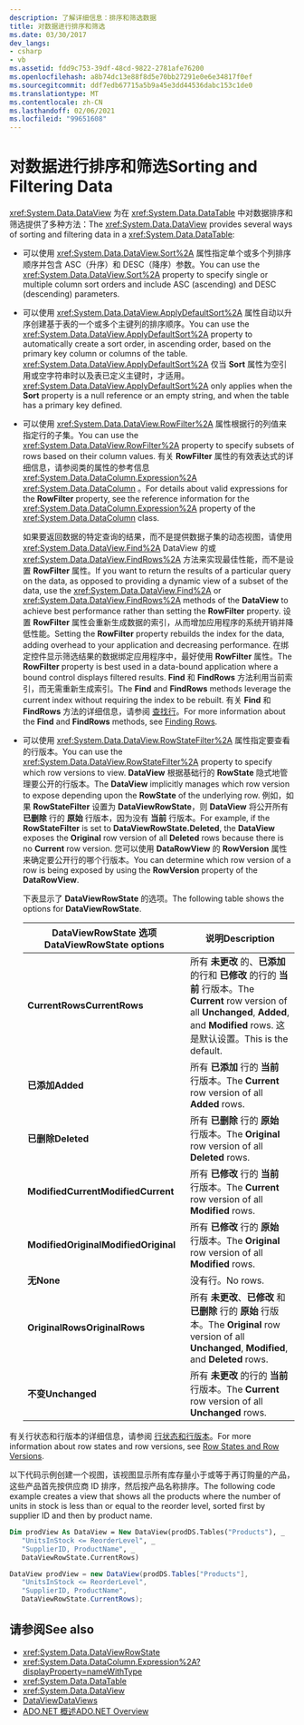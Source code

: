 ```yaml
---
description: 了解详细信息：排序和筛选数据
title: 对数据进行排序和筛选
ms.date: 03/30/2017
dev_langs:
- csharp
- vb
ms.assetid: fdd9c753-39df-48cd-9822-2781afe76200
ms.openlocfilehash: a8b74dc13e88f8d5e70bb27291e0e6e34817f0ef
ms.sourcegitcommit: ddf7edb67715a5b9a45e3dd44536dabc153c1de0
ms.translationtype: MT
ms.contentlocale: zh-CN
ms.lasthandoff: 02/06/2021
ms.locfileid: "99651608"
---
```

# <a name="sorting-and-filtering-data"></a><span data-ttu-id="e1084-103">对数据进行排序和筛选</span><span class="sxs-lookup"><span data-stu-id="e1084-103">Sorting and Filtering Data</span></span>

<span data-ttu-id="e1084-104"><xref:System.Data.DataView> 为在 <xref:System.Data.DataTable> 中对数据排序和筛选提供了多种方法：</span><span class="sxs-lookup"><span data-stu-id="e1084-104">The <xref:System.Data.DataView> provides several ways of sorting and filtering data in a <xref:System.Data.DataTable>:</span></span>  
  
- <span data-ttu-id="e1084-105">可以使用 <xref:System.Data.DataView.Sort%2A> 属性指定单个或多个列排序顺序并包含 ASC（升序）和 DESC（降序）参数。</span><span class="sxs-lookup"><span data-stu-id="e1084-105">You can use the <xref:System.Data.DataView.Sort%2A> property to specify single or multiple column sort orders and include ASC (ascending) and DESC (descending) parameters.</span></span>  
  
- <span data-ttu-id="e1084-106">可以使用 <xref:System.Data.DataView.ApplyDefaultSort%2A> 属性自动以升序创建基于表的一个或多个主键列的排序顺序。</span><span class="sxs-lookup"><span data-stu-id="e1084-106">You can use the <xref:System.Data.DataView.ApplyDefaultSort%2A> property to automatically create a sort order, in ascending order, based on the primary key column or columns of the table.</span></span> <span data-ttu-id="e1084-107"><xref:System.Data.DataView.ApplyDefaultSort%2A> 仅当 **Sort** 属性为空引用或空字符串时以及表已定义主键时，才适用。</span><span class="sxs-lookup"><span data-stu-id="e1084-107"><xref:System.Data.DataView.ApplyDefaultSort%2A> only applies when the **Sort** property is a null reference or an empty string, and when the table has a primary key defined.</span></span>  
  
- <span data-ttu-id="e1084-108">可以使用 <xref:System.Data.DataView.RowFilter%2A> 属性根据行的列值来指定行的子集。</span><span class="sxs-lookup"><span data-stu-id="e1084-108">You can use the <xref:System.Data.DataView.RowFilter%2A> property to specify subsets of rows based on their column values.</span></span> <span data-ttu-id="e1084-109">有关 **RowFilter** 属性的有效表达式的详细信息，请参阅类的属性的参考信息 <xref:System.Data.DataColumn.Expression%2A> <xref:System.Data.DataColumn> 。</span><span class="sxs-lookup"><span data-stu-id="e1084-109">For details about valid expressions for the **RowFilter** property, see the reference information for the <xref:System.Data.DataColumn.Expression%2A> property of the <xref:System.Data.DataColumn> class.</span></span>  
  
     <span data-ttu-id="e1084-110">如果要返回数据的特定查询的结果，而不是提供数据子集的动态视图，请使用 <xref:System.Data.DataView.Find%2A> DataView 的或 <xref:System.Data.DataView.FindRows%2A> 方法来实现最佳性能，而不是设置 **RowFilter** 属性。</span><span class="sxs-lookup"><span data-stu-id="e1084-110">If you want to return the results of a particular query on the data, as opposed to providing a dynamic view of a subset of the data, use the <xref:System.Data.DataView.Find%2A> or <xref:System.Data.DataView.FindRows%2A> methods of the **DataView** to achieve best performance rather than setting the **RowFilter** property.</span></span> <span data-ttu-id="e1084-111">设置 **RowFilter** 属性会重新生成数据的索引，从而增加应用程序的系统开销并降低性能。</span><span class="sxs-lookup"><span data-stu-id="e1084-111">Setting the **RowFilter** property rebuilds the index for the data, adding overhead to your application and decreasing performance.</span></span> <span data-ttu-id="e1084-112">在绑定控件显示筛选结果的数据绑定应用程序中，最好使用 **RowFilter** 属性。</span><span class="sxs-lookup"><span data-stu-id="e1084-112">The **RowFilter** property is best used in a data-bound application where a bound control displays filtered results.</span></span> <span data-ttu-id="e1084-113">**Find** 和 **FindRows** 方法利用当前索引，而无需重新生成索引。</span><span class="sxs-lookup"><span data-stu-id="e1084-113">The **Find** and **FindRows** methods leverage the current index without requiring the index to be rebuilt.</span></span> <span data-ttu-id="e1084-114">有关 **Find** 和 **FindRows** 方法的详细信息，请参阅 [查找行](finding-rows.md)。</span><span class="sxs-lookup"><span data-stu-id="e1084-114">For more information about the **Find** and **FindRows** methods, see [Finding Rows](finding-rows.md).</span></span>  
  
- <span data-ttu-id="e1084-115">可以使用 <xref:System.Data.DataView.RowStateFilter%2A> 属性指定要查看的行版本。</span><span class="sxs-lookup"><span data-stu-id="e1084-115">You can use the <xref:System.Data.DataView.RowStateFilter%2A> property to specify which row versions to view.</span></span> <span data-ttu-id="e1084-116">**DataView** 根据基础行的 **RowState** 隐式地管理要公开的行版本。</span><span class="sxs-lookup"><span data-stu-id="e1084-116">The **DataView** implicitly manages which row version to expose depending upon the **RowState** of the underlying row.</span></span> <span data-ttu-id="e1084-117">例如，如果 **RowStateFilter** 设置为 **DataViewRowState**，则 **DataView** 将公开所有 **已删除** 行的 **原始** 行版本，因为没有 **当前** 行版本。</span><span class="sxs-lookup"><span data-stu-id="e1084-117">For example, if the **RowStateFilter** is set to **DataViewRowState.Deleted**, the **DataView** exposes the **Original** row version of all **Deleted** rows because there is no **Current** row version.</span></span> <span data-ttu-id="e1084-118">您可以使用 **DataRowView** 的 **RowVersion** 属性来确定要公开行的哪个行版本。</span><span class="sxs-lookup"><span data-stu-id="e1084-118">You can determine which row version of a row is being exposed by using the **RowVersion** property of the **DataRowView**.</span></span>  
  
     <span data-ttu-id="e1084-119">下表显示了 **DataViewRowState** 的选项。</span><span class="sxs-lookup"><span data-stu-id="e1084-119">The following table shows the options for **DataViewRowState**.</span></span>  
  
    |<span data-ttu-id="e1084-120">DataViewRowState 选项</span><span class="sxs-lookup"><span data-stu-id="e1084-120">DataViewRowState options</span></span>|<span data-ttu-id="e1084-121">说明</span><span class="sxs-lookup"><span data-stu-id="e1084-121">Description</span></span>|  
    |------------------------------|-----------------|  
    |<span data-ttu-id="e1084-122">**CurrentRows**</span><span class="sxs-lookup"><span data-stu-id="e1084-122">**CurrentRows**</span></span>|<span data-ttu-id="e1084-123">所有 **未更改** 的、**已添加** 的行和 **已修改** 的行的 **当前** 行版本。</span><span class="sxs-lookup"><span data-stu-id="e1084-123">The **Current** row version of all **Unchanged**, **Added**, and **Modified** rows.</span></span> <span data-ttu-id="e1084-124">这是默认设置。</span><span class="sxs-lookup"><span data-stu-id="e1084-124">This is the default.</span></span>|  
    |<span data-ttu-id="e1084-125">**已添加**</span><span class="sxs-lookup"><span data-stu-id="e1084-125">**Added**</span></span>|<span data-ttu-id="e1084-126">所有 **已添加** 行的 **当前** 行版本。</span><span class="sxs-lookup"><span data-stu-id="e1084-126">The **Current** row version of all **Added** rows.</span></span>|  
    |<span data-ttu-id="e1084-127">**已删除**</span><span class="sxs-lookup"><span data-stu-id="e1084-127">**Deleted**</span></span>|<span data-ttu-id="e1084-128">所有 **已删除** 行的 **原始** 行版本。</span><span class="sxs-lookup"><span data-stu-id="e1084-128">The **Original** row version of all **Deleted** rows.</span></span>|  
    |<span data-ttu-id="e1084-129">**ModifiedCurrent**</span><span class="sxs-lookup"><span data-stu-id="e1084-129">**ModifiedCurrent**</span></span>|<span data-ttu-id="e1084-130">所有 **已修改** 行的 **当前** 行版本。</span><span class="sxs-lookup"><span data-stu-id="e1084-130">The **Current** row version of all **Modified** rows.</span></span>|  
    |<span data-ttu-id="e1084-131">**ModifiedOriginal**</span><span class="sxs-lookup"><span data-stu-id="e1084-131">**ModifiedOriginal**</span></span>|<span data-ttu-id="e1084-132">所有 **已修改** 行的 **原始** 行版本。</span><span class="sxs-lookup"><span data-stu-id="e1084-132">The **Original** row version of all **Modified** rows.</span></span>|  
    |<span data-ttu-id="e1084-133">**无**</span><span class="sxs-lookup"><span data-stu-id="e1084-133">**None**</span></span>|<span data-ttu-id="e1084-134">没有行。</span><span class="sxs-lookup"><span data-stu-id="e1084-134">No rows.</span></span>|  
    |<span data-ttu-id="e1084-135">**OriginalRows**</span><span class="sxs-lookup"><span data-stu-id="e1084-135">**OriginalRows**</span></span>|<span data-ttu-id="e1084-136">所有 **未更改**、**已修改** 和 **已删除** 行的 **原始** 行版本。</span><span class="sxs-lookup"><span data-stu-id="e1084-136">The **Original** row version of all **Unchanged**, **Modified**, and **Deleted** rows.</span></span>|  
    |<span data-ttu-id="e1084-137">**不变**</span><span class="sxs-lookup"><span data-stu-id="e1084-137">**Unchanged**</span></span>|<span data-ttu-id="e1084-138">所有 **未更改** 的行的 **当前** 行版本。</span><span class="sxs-lookup"><span data-stu-id="e1084-138">The **Current** row version of all **Unchanged** rows.</span></span>|  
  
 <span data-ttu-id="e1084-139">有关行状态和行版本的详细信息，请参阅 [行状态和行版本](row-states-and-row-versions.md)。</span><span class="sxs-lookup"><span data-stu-id="e1084-139">For more information about row states and row versions, see [Row States and Row Versions](row-states-and-row-versions.md).</span></span>  
  
 <span data-ttu-id="e1084-140">以下代码示例创建一个视图，该视图显示所有库存量小于或等于再订购量的产品，这些产品首先按供应商 ID 排序，然后按产品名称排序。</span><span class="sxs-lookup"><span data-stu-id="e1084-140">The following code example creates a view that shows all the products where the number of units in stock is less than or equal to the reorder level, sorted first by supplier ID and then by product name.</span></span>  
  
```vb  
Dim prodView As DataView = New DataView(prodDS.Tables("Products"), _  
   "UnitsInStock <= ReorderLevel", _  
   "SupplierID, ProductName", _  
   DataViewRowState.CurrentRows)  
```  
  
```csharp  
DataView prodView = new DataView(prodDS.Tables["Products"],  
   "UnitsInStock <= ReorderLevel",  
   "SupplierID, ProductName",  
   DataViewRowState.CurrentRows);  
```  
  
## <a name="see-also"></a><span data-ttu-id="e1084-141">请参阅</span><span class="sxs-lookup"><span data-stu-id="e1084-141">See also</span></span>

- <xref:System.Data.DataViewRowState>
- <xref:System.Data.DataColumn.Expression%2A?displayProperty=nameWithType>
- <xref:System.Data.DataTable>
- <xref:System.Data.DataView>
- [<span data-ttu-id="e1084-142">DataView</span><span class="sxs-lookup"><span data-stu-id="e1084-142">DataViews</span></span>](dataviews.md)
- [<span data-ttu-id="e1084-143">ADO.NET 概述</span><span class="sxs-lookup"><span data-stu-id="e1084-143">ADO.NET Overview</span></span>](../ado-net-overview.md)
